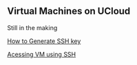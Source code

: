 ## Virtual Machines on UCloud

Still in the making

[How to Generate SSH key](https://github.com/CBS-HPC/Tutorials/blob/main/VMs/shh.ipynb)

[Acessing VM using SSH](https://github.com/CBS-HPC/Tutorials/blob/main/VMs/connectVM.ipynb)
